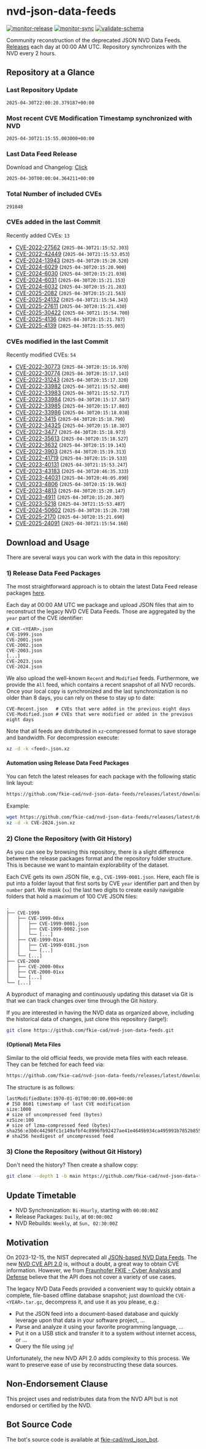 # nvd-json-data-feeds

[![monitor-release](https://github.com/fkie-cad/nvd-json-data-feeds/actions/workflows/monitor_release.yml/badge.svg)](https://github.com/fkie-cad/nvd-json-data-feeds/actions/workflows/monitor_release.yml)
[![monitor-sync](https://github.com/fkie-cad/nvd-json-data-feeds/actions/workflows/monitor_sync.yml/badge.svg)](https://github.com/fkie-cad/nvd-json-data-feeds/actions/workflows/monitor_sync.yml)
[![validate-schema](https://github.com/fkie-cad/nvd-json-data-feeds/actions/workflows/validate_schema.yml/badge.svg)](https://github.com/fkie-cad/nvd-json-data-feeds/actions/workflows/validate_schema.yml)

Community reconstruction of the deprecated JSON NVD Data Feeds.
[Releases](https://github.com/fkie-cad/nvd-json-data-feeds/releases/latest) each day at 00:00 AM UTC.
Repository synchronizes with the NVD every 2 hours.

## Repository at a Glance

### Last Repository Update

```plain
2025-04-30T22:00:20.379187+00:00
```

### Most recent CVE Modification Timestamp synchronized with NVD

```plain
2025-04-30T21:15:55.003000+00:00
```

### Last Data Feed Release

Download and Changelog: [Click](https://github.com/fkie-cad/nvd-json-data-feeds/releases/latest)

```plain
2025-04-30T00:00:04.364211+00:00
```

### Total Number of included CVEs

```plain
291848
```

### CVEs added in the last Commit

Recently added CVEs: `13`

- [CVE-2022-27562](CVE-2022/CVE-2022-275xx/CVE-2022-27562.json) (`2025-04-30T21:15:52.303`)
- [CVE-2022-42449](CVE-2022/CVE-2022-424xx/CVE-2022-42449.json) (`2025-04-30T21:15:53.053`)
- [CVE-2024-13943](CVE-2024/CVE-2024-139xx/CVE-2024-13943.json) (`2025-04-30T20:15:20.520`)
- [CVE-2024-6029](CVE-2024/CVE-2024-60xx/CVE-2024-6029.json) (`2025-04-30T20:15:20.900`)
- [CVE-2024-6030](CVE-2024/CVE-2024-60xx/CVE-2024-6030.json) (`2025-04-30T20:15:21.030`)
- [CVE-2024-6031](CVE-2024/CVE-2024-60xx/CVE-2024-6031.json) (`2025-04-30T20:15:21.153`)
- [CVE-2024-6032](CVE-2024/CVE-2024-60xx/CVE-2024-6032.json) (`2025-04-30T20:15:21.283`)
- [CVE-2025-2082](CVE-2025/CVE-2025-20xx/CVE-2025-2082.json) (`2025-04-30T20:15:21.563`)
- [CVE-2025-24132](CVE-2025/CVE-2025-241xx/CVE-2025-24132.json) (`2025-04-30T21:15:54.343`)
- [CVE-2025-27611](CVE-2025/CVE-2025-276xx/CVE-2025-27611.json) (`2025-04-30T20:15:21.430`)
- [CVE-2025-30422](CVE-2025/CVE-2025-304xx/CVE-2025-30422.json) (`2025-04-30T21:15:54.700`)
- [CVE-2025-4136](CVE-2025/CVE-2025-41xx/CVE-2025-4136.json) (`2025-04-30T20:15:21.787`)
- [CVE-2025-4139](CVE-2025/CVE-2025-41xx/CVE-2025-4139.json) (`2025-04-30T21:15:55.003`)


### CVEs modified in the last Commit

Recently modified CVEs: `54`

- [CVE-2022-30773](CVE-2022/CVE-2022-307xx/CVE-2022-30773.json) (`2025-04-30T20:15:16.970`)
- [CVE-2022-30774](CVE-2022/CVE-2022-307xx/CVE-2022-30774.json) (`2025-04-30T20:15:17.143`)
- [CVE-2022-31243](CVE-2022/CVE-2022-312xx/CVE-2022-31243.json) (`2025-04-30T20:15:17.320`)
- [CVE-2022-33982](CVE-2022/CVE-2022-339xx/CVE-2022-33982.json) (`2025-04-30T21:15:52.480`)
- [CVE-2022-33983](CVE-2022/CVE-2022-339xx/CVE-2022-33983.json) (`2025-04-30T21:15:52.717`)
- [CVE-2022-33984](CVE-2022/CVE-2022-339xx/CVE-2022-33984.json) (`2025-04-30T20:15:17.587`)
- [CVE-2022-33985](CVE-2022/CVE-2022-339xx/CVE-2022-33985.json) (`2025-04-30T20:15:17.803`)
- [CVE-2022-33986](CVE-2022/CVE-2022-339xx/CVE-2022-33986.json) (`2025-04-30T20:15:18.030`)
- [CVE-2022-3415](CVE-2022/CVE-2022-34xx/CVE-2022-3415.json) (`2025-04-30T20:15:18.790`)
- [CVE-2022-34325](CVE-2022/CVE-2022-343xx/CVE-2022-34325.json) (`2025-04-30T20:15:18.307`)
- [CVE-2022-3477](CVE-2022/CVE-2022-34xx/CVE-2022-3477.json) (`2025-04-30T20:15:18.973`)
- [CVE-2022-35613](CVE-2022/CVE-2022-356xx/CVE-2022-35613.json) (`2025-04-30T20:15:18.527`)
- [CVE-2022-3632](CVE-2022/CVE-2022-36xx/CVE-2022-3632.json) (`2025-04-30T20:15:19.143`)
- [CVE-2022-3903](CVE-2022/CVE-2022-39xx/CVE-2022-3903.json) (`2025-04-30T20:15:19.313`)
- [CVE-2022-41719](CVE-2022/CVE-2022-417xx/CVE-2022-41719.json) (`2025-04-30T20:15:19.533`)
- [CVE-2023-40131](CVE-2023/CVE-2023-401xx/CVE-2023-40131.json) (`2025-04-30T21:15:53.247`)
- [CVE-2023-43183](CVE-2023/CVE-2023-431xx/CVE-2023-43183.json) (`2025-04-30T20:46:35.333`)
- [CVE-2023-44031](CVE-2023/CVE-2023-440xx/CVE-2023-44031.json) (`2025-04-30T20:46:05.890`)
- [CVE-2023-4806](CVE-2023/CVE-2023-48xx/CVE-2023-4806.json) (`2025-04-30T20:15:19.963`)
- [CVE-2023-4813](CVE-2023/CVE-2023-48xx/CVE-2023-4813.json) (`2025-04-30T20:15:20.147`)
- [CVE-2023-4911](CVE-2023/CVE-2023-49xx/CVE-2023-4911.json) (`2025-04-30T20:15:20.307`)
- [CVE-2023-5218](CVE-2023/CVE-2023-52xx/CVE-2023-5218.json) (`2025-04-30T21:15:53.487`)
- [CVE-2024-50602](CVE-2024/CVE-2024-506xx/CVE-2024-50602.json) (`2025-04-30T20:15:20.730`)
- [CVE-2025-2170](CVE-2025/CVE-2025-21xx/CVE-2025-2170.json) (`2025-04-30T20:15:21.690`)
- [CVE-2025-24091](CVE-2025/CVE-2025-240xx/CVE-2025-24091.json) (`2025-04-30T21:15:54.160`)


## Download and Usage

There are several ways you can work with the data in this repository:

### 1) Release Data Feed Packages

The most straightforward approach is to obtain the latest Data Feed release packages [here](https://github.com/fkie-cad/nvd-json-data-feeds/releases/latest).

Each day at 00:00 AM UTC we package and upload JSON files that aim to reconstruct the legacy NVD CVE Data Feeds.
Those are aggregated by the `year` part of the CVE identifier:

```
# CVE-<YEAR>.json
CVE-1999.json
CVE-2001.json
CVE-2002.json
CVE-2003.json
[...]
CVE-2023.json
CVE-2024.json
```

We also upload the well-known `Recent` and `Modified` feeds.
Furthermore, we provide the `All` feed, which contains a recent snapshot of all NVD records.
Once your local copy is synchronized and the last synchronization is no older than 8 days, you can rely on these to stay up to date:

```plain
CVE-Recent.json   # CVEs that were added in the previous eight days
CVE-Modified.json # CVEs that were modified or added in the previous eight days
```

Note that all feeds are distributed in `xz`-compressed format to save storage and bandwidth.
For decompression execute:

```sh
xz -d -k <feed>.json.xz
```

#### Automation using Release Data Feed Packages

You can fetch the latest releases for each package with the following static link layout:

```sh
https://github.com/fkie-cad/nvd-json-data-feeds/releases/latest/download/CVE-<YEAR>.json.xz
```

Example:

```sh
wget https://github.com/fkie-cad/nvd-json-data-feeds/releases/latest/download/CVE-2024.json.xz
xz -d -k CVE-2024.json.xz
```

### 2) Clone the Repository (with Git History)

As you can see by browsing this repository, there is a slight difference between the release packages format and the repository folder structure.
This is because we want to maintain explorability of the dataset.

Each CVE gets its own JSON file, e.g., `CVE-1999-0001.json`.
Here, each file is put into a folder layout that first sorts by CVE `year` identifier part and then by `number` part.
We mask (`xx`) the last two digits to create easily navigable folders that hold a maximum of 100 CVE JSON files:

```plain
.
├── CVE-1999
│   ├── CVE-1999-00xx
│   │   ├── CVE-1999-0001.json
│   │   ├── CVE-1999-0002.json
│   │   └── [...]
│   ├── CVE-1999-01xx
│   │   ├── CVE-1999-0101.json
│   │   └── [...]
│   └── [...]
├── CVE-2000
│   ├── CVE-2000-00xx
│   ├── CVE-2000-01xx
│   └── [...]
└── [...]
```

A byproduct of managing and continuously updating this dataset via Git is that we can track changes over time through the Git history.

If you are interested in having the NVD data as organized above, including the historical data of changes, just clone this repository (large!):

```sh
git clone https://github.com/fkie-cad/nvd-json-data-feeds.git
```

#### (Optional) Meta Files

Similar to the old official feeds, we provide meta files with each release. They can be fetched for each feed via:

```sh
https://github.com/fkie-cad/nvd-json-data-feeds/releases/latest/download/CVE-<YEAR>.meta
```

The structure is as follows:

```plain
lastModifiedDate:1970-01-01T00:00:00.000+00:00                          # ISO 8601 timestamp of last CVE modification
size:1000                                                               # size of uncompressed feed (bytes)
xzSize:100                                                              # size of lzma-compressed feed (bytes)
sha256:e3b0c44298fc1c149afbf4c8996fb92427ae41e4649b934ca495991b7852b855 # sha256 hexdigest of uncompressed feed
```

### 3) Clone the Repository (without Git History)

Don't need the history? Then create a shallow copy:

```sh
git clone --depth 1 -b main https://github.com/fkie-cad/nvd-json-data-feeds.git
```


## Update Timetable

* NVD Synchronization: `Bi-Hourly`, starting with `00:00:00Z`
* Release Packages: `Daily`, at `00:00:00Z`
* NVD Rebuilds: `Weekly`, at `Sun, 02:30:00Z`


## Motivation

On 2023-12-15, the NIST deprecated all [JSON-based NVD Data Feeds](https://nvd.nist.gov/vuln/data-feeds#divRetirementBanner-1).
The new [NVD CVE API 2.0](https://nvd.nist.gov/developers/vulnerabilities) is, without a doubt, a great way to obtain CVE information.
However, we from [Fraunhofer FKIE - Cyber Analysis and Defense](https://www.fkie.fraunhofer.de/en/departments/cad.html) believe that the API does not cover a variety of use cases.

The legacy NVD Data Feeds provided a convenient way to quickly obtain a complete, file-based offline database snapshot; just download the `CVE-<YEAR>.tar.gz`, decompress it, and use it as you please, e.g.:

- Put the JSON feed into a document-based database and quickly leverage upon that data in your software project, ...
- Parse and analyze it using your favorite programming language, ...
- Put it on a USB stick and transfer it to a system without internet access, or ...
- Query the file using `jq`!

Unfortunately, the new NVD API 2.0 adds complexity to this process.
We want to preserve ease of use by reconstructing these data sources.

## Non-Endorsement Clause

This project uses and redistributes data from the NVD API but is not endorsed or certified by the NVD.

## Bot Source Code

The bot's source code is available at [fkie-cad/nvd\_json\_bot](https://github.com/fkie-cad/nvd_json_bot).